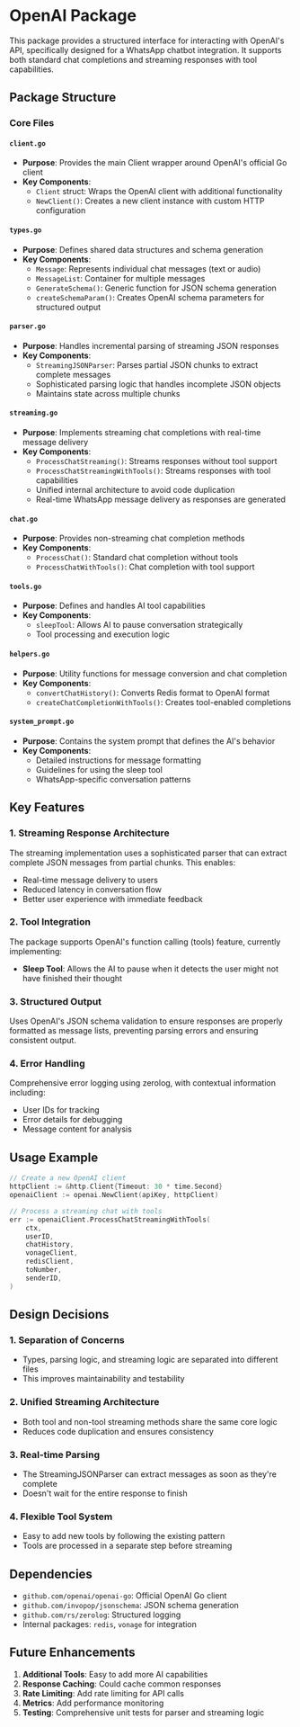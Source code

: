 # OpenAI Package

This package provides a structured interface for interacting with OpenAI's API, specifically designed for a WhatsApp chatbot integration. It supports both standard chat completions and streaming responses with tool capabilities.

## Package Structure

### Core Files

#### `client.go`
- **Purpose**: Provides the main Client wrapper around OpenAI's official Go client
- **Key Components**:
  - `Client` struct: Wraps the OpenAI client with additional functionality
  - `NewClient()`: Creates a new client instance with custom HTTP configuration

#### `types.go`
- **Purpose**: Defines shared data structures and schema generation
- **Key Components**:
  - `Message`: Represents individual chat messages (text or audio)
  - `MessageList`: Container for multiple messages
  - `GenerateSchema()`: Generic function for JSON schema generation
  - `createSchemaParam()`: Creates OpenAI schema parameters for structured output

#### `parser.go`
- **Purpose**: Handles incremental parsing of streaming JSON responses
- **Key Components**:
  - `StreamingJSONParser`: Parses partial JSON chunks to extract complete messages
  - Sophisticated parsing logic that handles incomplete JSON objects
  - Maintains state across multiple chunks

#### `streaming.go`
- **Purpose**: Implements streaming chat completions with real-time message delivery
- **Key Components**:
  - `ProcessChatStreaming()`: Streams responses without tool support
  - `ProcessChatStreamingWithTools()`: Streams responses with tool capabilities
  - Unified internal architecture to avoid code duplication
  - Real-time WhatsApp message delivery as responses are generated

#### `chat.go`
- **Purpose**: Provides non-streaming chat completion methods
- **Key Components**:
  - `ProcessChat()`: Standard chat completion without tools
  - `ProcessChatWithTools()`: Chat completion with tool support

#### `tools.go`
- **Purpose**: Defines and handles AI tool capabilities
- **Key Components**:
  - `sleepTool`: Allows AI to pause conversation strategically
  - Tool processing and execution logic

#### `helpers.go`
- **Purpose**: Utility functions for message conversion and chat completion
- **Key Components**:
  - `convertChatHistory()`: Converts Redis format to OpenAI format
  - `createChatCompletionWithTools()`: Creates tool-enabled completions

#### `system_prompt.go`
- **Purpose**: Contains the system prompt that defines the AI's behavior
- **Key Components**:
  - Detailed instructions for message formatting
  - Guidelines for using the sleep tool
  - WhatsApp-specific conversation patterns

## Key Features

### 1. Streaming Response Architecture
The streaming implementation uses a sophisticated parser that can extract complete JSON messages from partial chunks. This enables:
- Real-time message delivery to users
- Reduced latency in conversation flow
- Better user experience with immediate feedback

### 2. Tool Integration
The package supports OpenAI's function calling (tools) feature, currently implementing:
- **Sleep Tool**: Allows the AI to pause when it detects the user might not have finished their thought

### 3. Structured Output
Uses OpenAI's JSON schema validation to ensure responses are properly formatted as message lists, preventing parsing errors and ensuring consistent output.

### 4. Error Handling
Comprehensive error logging using zerolog, with contextual information including:
- User IDs for tracking
- Error details for debugging
- Message content for analysis

## Usage Example

```go
// Create a new OpenAI client
httpClient := &http.Client{Timeout: 30 * time.Second}
openaiClient := openai.NewClient(apiKey, httpClient)

// Process a streaming chat with tools
err := openaiClient.ProcessChatStreamingWithTools(
    ctx,
    userID,
    chatHistory,
    vonageClient,
    redisClient,
    toNumber,
    senderID,
)
```

## Design Decisions

### 1. Separation of Concerns
- Types, parsing logic, and streaming logic are separated into different files
- This improves maintainability and testability

### 2. Unified Streaming Architecture
- Both tool and non-tool streaming methods share the same core logic
- Reduces code duplication and ensures consistency

### 3. Real-time Parsing
- The StreamingJSONParser can extract messages as soon as they're complete
- Doesn't wait for the entire response to finish

### 4. Flexible Tool System
- Easy to add new tools by following the existing pattern
- Tools are processed in a separate step before streaming

## Dependencies

- `github.com/openai/openai-go`: Official OpenAI Go client
- `github.com/invopop/jsonschema`: JSON schema generation
- `github.com/rs/zerolog`: Structured logging
- Internal packages: `redis`, `vonage` for integration

## Future Enhancements

1. **Additional Tools**: Easy to add more AI capabilities
2. **Response Caching**: Could cache common responses
3. **Rate Limiting**: Add rate limiting for API calls
4. **Metrics**: Add performance monitoring
5. **Testing**: Comprehensive unit tests for parser and streaming logic 